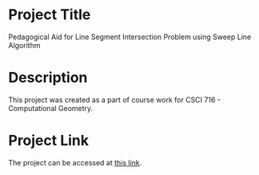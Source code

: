 # Project Title
Pedagogical Aid for Line Segment Intersection Problem using Sweep Line Algorithm

# Description
This project was created as a part of course work for CSCI 716 - Computational Geometry.

# Project Link
The project can be accessed at [this link](https://anuj67851.github.io/CompGeoProject/).
